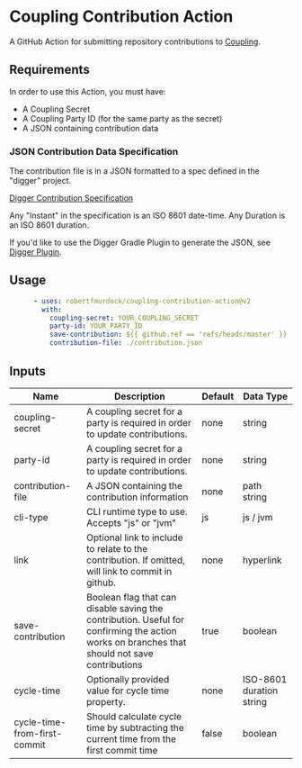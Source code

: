 # Coupling Contribution Action

A GitHub Action for submitting repository contributions to [Coupling](https://coupling.zegreatrob.com).


## Requirements

In order to use this Action, you must have:

- A Coupling Secret
- A Coupling Party ID (for the same party as the secret)
- A JSON containing contribution data

### JSON Contribution Data Specification

The contribution file is in a JSON formatted to a spec defined in the "digger" project.

[Digger Contribution Specification](https://github.com/robertfmurdock/ze-great-tools/blob/main/tools/digger-json/src/commonMain/kotlin/com/zegreatrob/tools/digger/json/ContributionDataJson.kt)

Any "Instant" in the specification is an ISO 8601 date-time. Any Duration is an ISO 8601 duration.

If you'd like to use the Digger Gradle Plugin to generate the JSON, see [Digger Plugin](https://github.com/robertfmurdock/ze-great-tools/tree/main/tools/digger-plugin).

## Usage

```yaml
      - uses: robertfmurdock/coupling-contribution-action@v2
        with:
          coupling-secret: YOUR_COUPLING_SECRET
          party-id: YOUR_PARTY_ID
          save-contribution: ${{ github.ref == 'refs/heads/master' }}
          contribution-file: ./contribution.json
```

## Inputs

| Name                         | Description                                                                                                                                  | Default | Data Type                |
|------------------------------|----------------------------------------------------------------------------------------------------------------------------------------------|---------|--------------------------|
| coupling-secret              | A coupling secret for a party is required in order to update contributions.                                                                  | none    | string                   |
| party-id                     | A coupling secret for a party is required in order to update contributions.                                                                  | none    | string                   |
| contribution-file            | A JSON containing the contribution information                                                                                               | none    | path string              | 
| cli-type                     | CLI runtime type to use. Accepts "js" or "jvm"                                                                                               | js      | js / jvm                 |
| link                         | Optional link to include to relate to the contribution. If omitted, will link to commit in github.                                           | none    | hyperlink                |
| save-contribution            | Boolean flag that can disable saving the contribution. Useful for confirming the action works on branches that should not save contributions | true    | boolean                  |
| cycle-time                   | Optionally provided value for cycle time property.                                                                                           | none    | ISO-8601 duration string |
| cycle-time-from-first-commit | Should calculate cycle time by subtracting the current time from the first commit time                                                       | false   | boolean                  |
